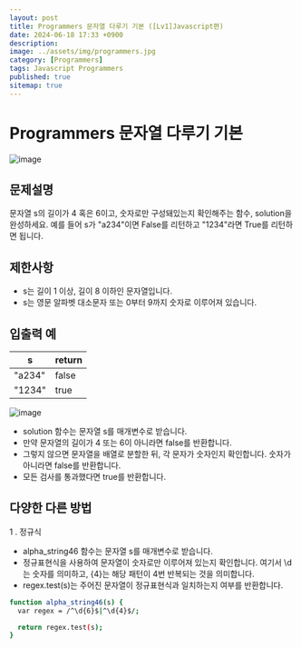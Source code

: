 ```yaml
---
layout: post
title: Programmers 문자열 다루기 기본 ([Lv1]Javascript편)
date: 2024-06-18 17:33 +0900
description:
image: ../assets/img/programmers.jpg
category: [Programmers]
tags: Javascript Programmers
published: true
sitemap: true
---
```


# Programmers 문자열 다루기 기본

![image](https://github.com/gnlgk/gnlgk.github.io/assets/161431748/70a84cc6-a53a-4c3a-b08e-866a954851a5)

## 문제설명

문자열 s의 길이가 4 혹은 6이고, 숫자로만 구성돼있는지 확인해주는 함수, solution을 완성하세요. 예를 들어 s가 "a234"이면 False를 리턴하고 "1234"라면 True를 리턴하면 됩니다.

## 제한사항

- s는 길이 1 이상, 길이 8 이하인 문자열입니다.
- s는 영문 알파벳 대소문자 또는 0부터 9까지 숫자로 이루어져 있습니다.

## 입출력 예

| s      | return |
| ------ | ------ |
| "a234" | false  |
| "1234" | true   |

![image](https://github.com/gnlgk/gnlgk.github.io/assets/161431748/16db4db5-db6f-46b3-b203-6cc81e13e05d)

- solution 함수는 문자열 s를 매개변수로 받습니다.
- 만약 문자열의 길이가 4 또는 6이 아니라면 false를 반환합니다.
- 그렇지 않으면 문자열을 배열로 분할한 뒤, 각 문자가 숫자인지 확인합니다. 숫자가 아니라면 false를 반환합니다.
- 모든 검사를 통과했다면 true를 반환합니다.

## 다양한 다른 방법

1 . 정규식

- alpha_string46 함수는 문자열 s를 매개변수로 받습니다.
- 정규표현식을 사용하여 문자열이 숫자로만 이루어져 있는지 확인합니다. 여기서 \d는 숫자를 의미하고, {4}는 해당 패턴이 4번 반복되는 것을 의미합니다.
- regex.test(s)는 주어진 문자열이 정규표현식과 일치하는지 여부를 반환합니다.

```bash
function alpha_string46(s) {
  var regex = /^\d{6}$|^\d{4}$/;

  return regex.test(s);
}
```
